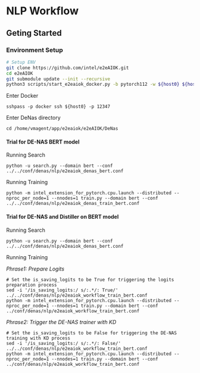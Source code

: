 # NLP Workflow

## Geting Started

### Environment Setup

```bash
# Setup ENV
git clone https://github.com/intel/e2eAIOK.git
cd e2eAIOK
git submodule update --init --recursive
python3 scripts/start_e2eaiok_docker.py -b pytorch112 -w ${host0} ${host1} ${host2} ${host3} --proxy ""
```

 Enter Docker

```
sshpass -p docker ssh ${host0} -p 12347
```

Enter DeNas directory

```
cd /home/vmagent/app/e2eaiok/e2eAIOK/DeNas
```

#### Trial for DE-NAS BERT model

Running Search

```
python -u search.py --domain bert --conf ../../conf/denas/nlp/e2eaiok_denas_bert.conf
```

Running Training

```
python -m intel_extension_for_pytorch.cpu.launch --distributed --nproc_per_node=1 --nnodes=1 train.py --domain bert --conf ../../conf/denas/nlp/e2eaiok_denas_train_bert.conf
```

#### Trial for DE-NAS and Distiller on BERT model

Running Search

```
python -u search.py --domain bert --conf ../../conf/denas/nlp/e2eaiok_denas_bert.conf
```

Running Training

*Phrase1: Prepare Logits*

```
# Set the is_saving_logits to be True for triggering the logits preparation process
sed -i '/is_saving_logits:/ s/:.*/: True/' ../../conf/denas/nlp/e2eaiok_workflow_train_bert.conf
python -m intel_extension_for_pytorch.cpu.launch --distributed --nproc_per_node=1 --nnodes=1 train.py --domain bert --conf ../conf/denas/nlp/e2eaiok_workflow_train_bert.conf
```

*Phrase2: Trigger the DE-NAS trainer with KD*

```
# Set the is_saving_logits to be False for triggering the DE-NAS training with KD process
sed -i '/is_saving_logits:/ s/:.*/: False/' ../../conf/denas/nlp/e2eaiok_workflow_train_bert.conf
python -m intel_extension_for_pytorch.cpu.launch --distributed --nproc_per_node=1 --nnodes=1 train.py --domain bert --conf ../conf/denas/nlp/e2eaiok_workflow_train_bert.conf
```
